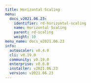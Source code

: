 ```yaml
---
title: Horizontal Scaling
menu:
  docs_v2021.06.23:
    identifier: rd-horizontal-scaling
    name: Horizontal Scaling
    parent: rd-scaling
    weight: 10
menu_name: docs_v2021.06.23
info:
  autoscaler: v0.4.0
  cli: v0.19.0
  community: v0.19.0
  enterprise: v0.6.0
  installer: v2021.06.23
  version: v2021.06.23
---
```


